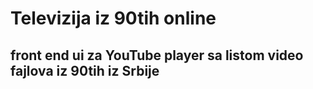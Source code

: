 # Televizija iz 90tih online

## front end ui za YouTube player sa listom video fajlova iz 90tih iz Srbije 
